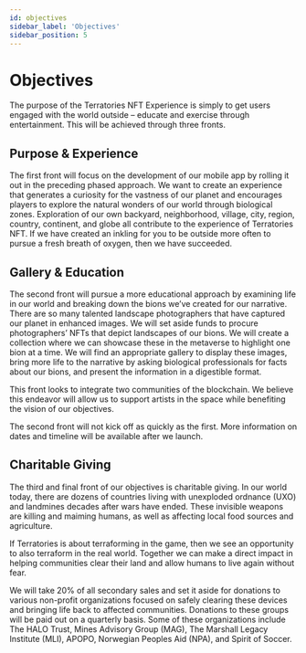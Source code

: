 ```yaml
---
id: objectives
sidebar_label: 'Objectives'
sidebar_position: 5
---
```


# Objectives

The purpose of the Terratories NFT Experience is simply to get users engaged with the world outside – educate and exercise through entertainment. This will be achieved through three fronts. 

## Purpose & Experience

The first front will focus on the development of our mobile app by rolling it out in the preceding phased approach. We want to create an experience that generates a curiosity for the vastness of our planet and encourages players to explore the natural wonders of our world through biological zones. Exploration of our own backyard, neighborhood, village, city, region, country, continent, and globe all contribute to the experience of Terratories NFT. If we have created an inkling for you to be outside more often to pursue a fresh breath of oxygen, then we have succeeded. 

## Gallery & Education

The second front will pursue a more educational approach by examining life in our world and breaking down the bions we’ve created for our narrative. There are so many talented landscape photographers that have captured our planet in enhanced images. We will set aside funds  to procure photographers’ NFTs that depict landscapes of our bions. We will create a collection where we can showcase these in the metaverse to highlight one bion at a time. We will find an appropriate gallery to display these images, bring more life to the narrative by asking biological professionals for facts about our bions, and present the information in a digestible format. 

This front looks to integrate two communities of the blockchain. We believe this endeavor will allow us to support artists in the space while benefiting the vision of our objectives. 

The second front will not kick off as quickly as the first. More information on dates and timeline will be available after we launch. 

## Charitable Giving

The third and final front of our objectives is charitable giving. In our world today, there are dozens of countries living with unexploded ordnance (UXO) and landmines decades after wars have ended. These invisible weapons are killing and maiming humans, as well as affecting local food sources and agriculture.

If Terratories is about terraforming in the game, then we see an opportunity to also terraform in the real world. Together we can make a direct impact in helping communities clear their land and allow humans to live again without fear.

We will take 20% of all secondary sales and set it aside for donations to various non-profit organizations focused on safely clearing these devices and bringing life back to affected communities. Donations to these groups will be paid out on a quarterly basis. Some of these organizations include The HALO Trust, Mines Advisory Group (MAG), The Marshall Legacy Institute (MLI), APOPO, Norwegian Peoples Aid (NPA), and Spirit of Soccer.
